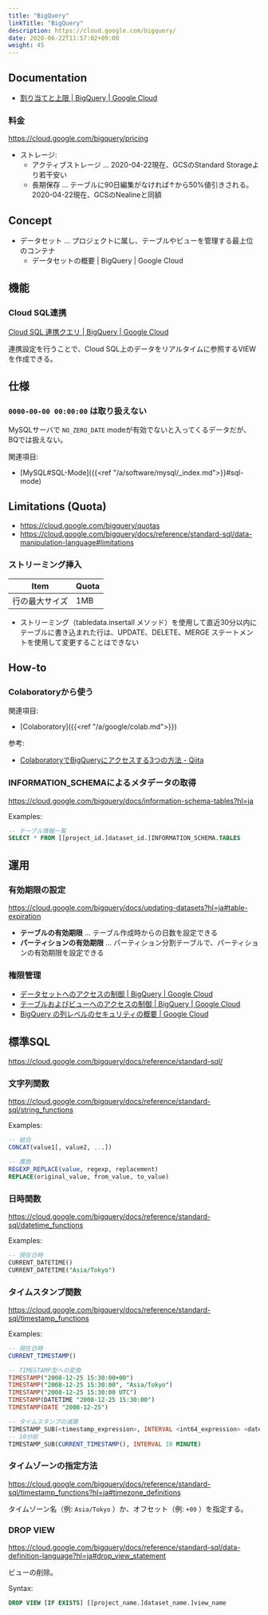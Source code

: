 ```yaml
---
title: "BigQuery"
linkTitle: "BigQuery"
description: https://cloud.google.com/bigquery/
date: 2020-06-22T11:57:02+09:00
weight: 45
---
```


## Documentation

- [割り当てと上限 | BigQuery | Google Cloud](https://cloud.google.com/bigquery/quotas?hl=ja)

### 料金

https://cloud.google.com/bigquery/pricing

- ストレージ:
  - アクティブストレージ ... 2020-04-22現在、GCSのStandard Storageより若干安い
  - 長期保存 ... テーブルに90日編集がなければ↑から50%値引きされる。2020-04-22現在、GCSのNealineと同額

## Concept

- データセット ... プロジェクトに属し、テーブルやビューを管理する最上位のコンテナ
  - データセットの概要 | BigQuery | Google Cloud

## 機能
### Cloud SQL連携

[Cloud SQL 連携クエリ | BigQuery | Google Cloud](https://cloud.google.com/bigquery/docs/cloud-sql-federated-queries?hl=ja)

連携設定を行うことで、Cloud SQL上のデータをリアルタイムに参照するVIEWを作成できる。

## 仕様
### `0000-00-00 00:00:00` は取り扱えない

MySQLサーバで `NO_ZERO_DATE` modeが有効でないと入ってくるデータだが、BQでは扱えない。

関連項目:

- [MySQL#SQL-Mode]({{<ref "/a/software/mysql/_index.md">}}#sql-mode)

## Limitations (Quota)

- https://cloud.google.com/bigquery/quotas
- https://cloud.google.com/bigquery/docs/reference/standard-sql/data-manipulation-language#limitations

### ストリーミング挿入

 Item | Quota
------|-------
 行の最大サイズ | 1MB

- ストリーミング（tabledata.insertall メソッド）を使用して直近30分以内にテーブルに書き込まれた行は、UPDATE、DELETE、MERGE ステートメントを使用して変更することはできない

## How-to
### Colaboratoryから使う

関連項目:

- [Colaboratory]({{<ref "/a/google/colab.md">}})

参考:

- [ColaboratoryでBigQueryにアクセスする3つの方法 - Qiita](https://qiita.com/Hyperion13fleet/items/a77ca93a61cb39d50138)

### INFORMATION_SCHEMAによるメタデータの取得

https://cloud.google.com/bigquery/docs/information-schema-tables?hl=ja

Examples:

```sql
-- テーブル情報一覧
SELECT * FROM [[project_id.]dataset_id.]INFORMATION_SCHEMA.TABLES
```

## 運用
### 有効期限の設定

https://cloud.google.com/bigquery/docs/updating-datasets?hl=ja#table-expiration

- **テーブルの有効期限** ... テーブル作成時からの日数を設定できる
- **パーティションの有効期限** ... パーティション分割テーブルで、パーティションの有効期限を設定できる

### 権限管理

- [データセットへのアクセスの制御 | BigQuery | Google Cloud](https://cloud.google.com/bigquery/docs/dataset-access-controls?hl=ja)
- [テーブルおよびビューへのアクセスの制御 | BigQuery | Google Cloud](https://cloud.google.com/bigquery/docs/table-access-controls)
- [BigQuery の列レベルのセキュリティの概要 | Google Cloud](https://cloud.google.com/bigquery/docs/column-level-security-intro?hl=ja)

## 標準SQL

https://cloud.google.com/bigquery/docs/reference/standard-sql/

### 文字列関数

https://cloud.google.com/bigquery/docs/reference/standard-sql/string_functions

Examples:

```sql
-- 結合
CONCAT(value1[, value2, ...])

-- 置換
REGEXP_REPLACE(value, regexp, replacement)
REPLACE(original_value, from_value, to_value)
```

### 日時関数

https://cloud.google.com/bigquery/docs/reference/standard-sql/datetime_functions

Examples:

```sql
-- 現在日時
CURRENT_DATETIME()
CURRENT_DATETIME("Asia/Tokyo")
```

### タイムスタンプ関数

https://cloud.google.com/bigquery/docs/reference/standard-sql/timestamp_functions

Examples:

```sql
-- 現在日時
CURRENT_TIMESTAMP()

-- TIMESTAMP型への変換
TIMESTAMP("2008-12-25 15:30:00+00")
TIMESTAMP("2008-12-25 15:30:00", "Asia/Tokyo")
TIMESTAMP("2008-12-25 15:30:00 UTC")
TIMESTAMP(DATETIME "2008-12-25 15:30:00")
TIMESTAMP(DATE "2008-12-25")

-- タイムスタンプの減算
TIMESTAMP_SUB(<timestamp_expression>, INTERVAL <int64_expression> <date_part>)
-- 10分前
TIMESTAMP_SUB(CURRENT_TIMESTAMP(), INTERVAL 10 MINUTE)
```

### タイムゾーンの指定方法

https://cloud.google.com/bigquery/docs/reference/standard-sql/timestamp_functions?hl=ja#timezone_definitions

タイムゾーン名（例: `Asia/Tokyo` ）か、オフセット（例: `+09` ）を指定する。

### DROP VIEW

https://cloud.google.com/bigquery/docs/reference/standard-sql/data-definition-language?hl=ja#drop_view_statement

ビューの削除。

Syntax:

```sql
DROP VIEW [IF EXISTS] [[project_name.]dataset_name.]view_name
```
